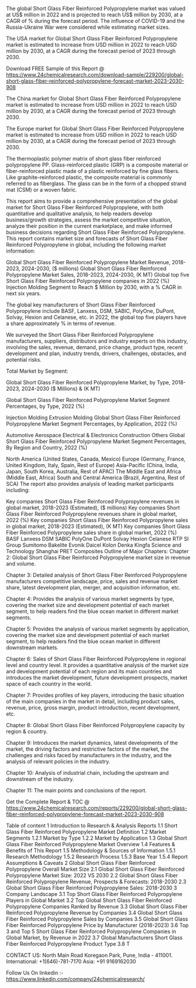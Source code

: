 The global Short Glass Fiber Reinforced Polypropylene market was valued at US$ million in 2022 and is projected to reach US$ million by 2030, at a CAGR of % during the forecast period. The influence of COVID-19 and the Russia-Ukraine War were considered while estimating market sizes.

The USA market for Global Short Glass Fiber Reinforced Polypropylene   market is estimated to increase from USD million in 2022 to reach USD million by 2030, at a CAGR during the forecast period of 2023 through 2030.

Download FREE Sample of this Report @ https://www.24chemicalresearch.com/download-sample/229200/global-short-glass-fiber-reinforced-polypropylene-forecast-market-2023-2030-908

The China market for Global Short Glass Fiber Reinforced Polypropylene   market is estimated to increase from USD million in 2022 to reach USD million by 2030, at a CAGR during the forecast period of 2023 through 2030.

The Europe market for Global Short Glass Fiber Reinforced Polypropylene  market is estimated to increase from USD million in 2022 to reach USD million by 2030, at a CAGR during the forecast period of 2023 through 2030.

The thermoplastic polymer matrix of short glass fiber reinforced polypropylene PP. Glass-reinforced plastic (GRP) is a composite material or fiber-reinforced plastic made of a plastic reinforced by fine glass fibers. Like graphite-reinforced plastic, the composite material is commonly referred to as fiberglass. The glass can be in the form of a chopped strand mat (CSM) or a woven fabric.

This report aims to provide a comprehensive presentation of the global market for Short Glass Fiber Reinforced Polypropylene, with both quantitative and qualitative analysis, to help readers develop business/growth strategies, assess the market competitive situation, analyze their position in the current marketplace, and make informed business decisions regarding Short Glass Fiber Reinforced Polypropylene. This report contains market size and forecasts of Short Glass Fiber Reinforced Polypropylene in global, including the following market information:

Global Short Glass Fiber Reinforced Polypropylene Market Revenue, 2018-2023, 2024-2030, ($ millions)
Global Short Glass Fiber Reinforced Polypropylene Market Sales, 2018-2023, 2024-2030, (K MT)
Global top five Short Glass Fiber Reinforced Polypropylene companies in 2022 (%)
Injection Molding Segment to Reach $ Million by 2030, with a % CAGR in next six years.

The global key manufacturers of Short Glass Fiber Reinforced Polypropylene include BASF, Lanxess, DSM, SABIC, PolyOne, DuPont, Solvay, Hexion and Celanese, etc. in 2022, the global top five players have a share approximately % in terms of revenue.

We surveyed the Short Glass Fiber Reinforced Polypropylene manufacturers, suppliers, distributors and industry experts on this industry, involving the sales, revenue, demand, price change, product type, recent development and plan, industry trends, drivers, challenges, obstacles, and potential risks.

Total Market by Segment:

Global Short Glass Fiber Reinforced Polypropylene Market, by Type, 2018-2023, 2024-2030 ($ Millions) & (K MT)

Global Short Glass Fiber Reinforced Polypropylene Market Segment Percentages, by Type, 2022 (%)

Injection Molding
Extrusion Molding
Global Short Glass Fiber Reinforced Polypropylene Market Segment Percentages, by Application, 2022 (%)

Automotive
Aerospace
Electrical & Electronics
Construction
Others
Global Short Glass Fiber Reinforced Polypropylene Market Segment Percentages, By Region and Country, 2022 (%)

North America (United States, Canada, Mexico)
Europe (Germany, France, United Kingdom, Italy, Spain, Rest of Europe)
Asia-Pacific (China, India, Japan, South Korea, Australia, Rest of APAC)
The Middle East and Africa (Middle East, Africa)
South and Central America (Brazil, Argentina, Rest of SCA)
The report also provides analysis of leading market participants including:

Key companies Short Glass Fiber Reinforced Polypropylene revenues in global market, 2018-2023 (Estimated), ($ millions)
Key companies Short Glass Fiber Reinforced Polypropylene revenues share in global market, 2022 (%)
Key companies Short Glass Fiber Reinforced Polypropylene sales in global market, 2018-2023 (Estimated), (K MT)
Key companies Short Glass Fiber Reinforced Polypropylene sales share in global market, 2022 (%)
BASF
Lanxess
DSM
SABIC
PolyOne
DuPont
Solvay
Hexion
Celanese
RTP
SI Group
Sumitomo Bakelite
Evonik
Daicel
Kolon
Denka
Kingfa Science and Technology
Shanghai PRET Composites
Outline of Major Chapters:
Chapter 2: Global Short Glass Fiber Reinforced Polypropylene market size in revenue and volume.

Chapter 3: Detailed analysis of Short Glass Fiber Reinforced Polypropylene manufacturers competitive landscape, price, sales and revenue market share, latest development plan, merger, and acquisition information, etc.

Chapter 4: Provides the analysis of various market segments by type, covering the market size and development potential of each market segment, to help readers find the blue ocean market in different market segments.

Chapter 5: Provides the analysis of various market segments by application, covering the market size and development potential of each market segment, to help readers find the blue ocean market in different downstream markets.

Chapter 6: Sales of Short Glass Fiber Reinforced Polypropylene in regional level and country level. It provides a quantitative analysis of the market size and development potential of each region and its main countries and introduces the market development, future development prospects, market space of each country in the world.

Chapter 7: Provides profiles of key players, introducing the basic situation of the main companies in the market in detail, including product sales, revenue, price, gross margin, product introduction, recent development, etc.

Chapter 8: Global Short Glass Fiber Reinforced Polypropylene capacity by region & country.

Chapter 9: Introduces the market dynamics, latest developments of the market, the driving factors and restrictive factors of the market, the challenges and risks faced by manufacturers in the industry, and the analysis of relevant policies in the industry.

Chapter 10: Analysis of industrial chain, including the upstream and downstream of the industry.

Chapter 11: The main points and conclusions of the report.

Get the Complete Report & TOC @ https://www.24chemicalresearch.com/reports/229200/global-short-glass-fiber-reinforced-polypropylene-forecast-market-2023-2030-908

Table of content
1 Introduction to Research & Analysis Reports
1.1 Short Glass Fiber Reinforced Polypropylene Market Definition
1.2 Market Segments
1.2.1 Market by Type
1.2.2 Market by Application
1.3 Global Short Glass Fiber Reinforced Polypropylene Market Overview
1.4 Features & Benefits of This Report
1.5 Methodology & Sources of Information
1.5.1 Research Methodology
1.5.2 Research Process
1.5.3 Base Year
1.5.4 Report Assumptions & Caveats
2 Global Short Glass Fiber Reinforced Polypropylene Overall Market Size
2.1 Global Short Glass Fiber Reinforced Polypropylene Market Size: 2022 VS 2030
2.2 Global Short Glass Fiber Reinforced Polypropylene Revenue, Prospects & Forecasts: 2018-2030
2.3 Global Short Glass Fiber Reinforced Polypropylene Sales: 2018-2030
3 Company Landscape
3.1 Top Short Glass Fiber Reinforced Polypropylene Players in Global Market
3.2 Top Global Short Glass Fiber Reinforced Polypropylene Companies Ranked by Revenue
3.3 Global Short Glass Fiber Reinforced Polypropylene Revenue by Companies
3.4 Global Short Glass Fiber Reinforced Polypropylene Sales by Companies
3.5 Global Short Glass Fiber Reinforced Polypropylene Price by Manufacturer (2018-2023)
3.6 Top 3 and Top 5 Short Glass Fiber Reinforced Polypropylene Companies in Global Market, by Revenue in 2022
3.7 Global Manufacturers Short Glass Fiber Reinforced Polypropylene Product Type
3.8 T

CONTACT US:
North Main Road Koregaon Park, Pune, India - 411001.
International: +1(646)-781-7170
Asia: +91 9169162030

Follow Us On linkedin :- https://www.linkedin.com/company/24chemicalresearch/
